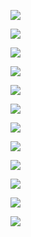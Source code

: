 
<p align="left">
    <img src="pics/1.png">
</p>

<p align="left">
    <img src="/pics/2.png">
</p>

<p align="left">
    <img src="supplementary/pics/3.png">
</p>

<p align="left">
    <img src="supplementary/pics/4.png">
</p>

<p align="left">
    <img src="supplementary/pics/5.png">
</p>

<p align="left">
    <img src="supplementary/pics/6.png">
</p>

<p align="left">
    <img src="supplementary/pics/7.png">
</p>

<p align="left">
    <img src="supplementary/pics/8.png">
</p>

<p align="left">
    <img src="supplementary/pics/9.png">
</p>

<p align="left">
    <img src="supplementary/pics/10.png">
</p>

<p align="left">
    <img src="supplementary/pics/11.png">
</p>

<p align="left">
    <img src="supplementary/pics/12.png">
</p>
